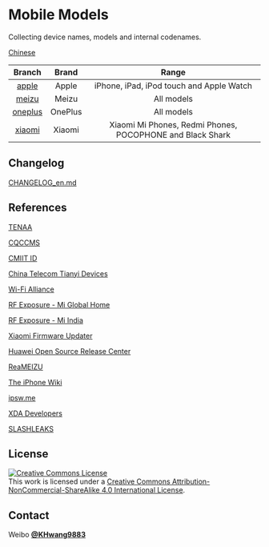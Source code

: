 # Mobile Models

Collecting device names, models and internal codenames.

[Chinese](https://github.com/KHwang9883/MobileModels/blob/master/README.md)

| Branch | Brand | Range |
| :-: | :-: | :-: |
| [apple](https://github.com/KHwang9883/MobileModels/blob/master/brands/apple_en.md) | Apple | iPhone, iPad, iPod touch and Apple Watch |
| [meizu](https://github.com/KHwang9883/MobileModels/blob/master/brands/meizu_en.md) | Meizu | All models |
| [oneplus](https://github.com/KHwang9883/MobileModels/blob/master/brands/oneplus_en.md) | OnePlus | All models |
| [xiaomi](https://github.com/KHwang9883/MobileModels/blob/master/brands/xiaomi_en.md) | Xiaomi | Xiaomi Mi Phones, Redmi Phones, POCOPHONE and Black Shark |

## Changelog

[CHANGELOG_en.md](https://github.com/KHwang9883/MobileModels/blob/master/CHANGELOG_en.md)

## References

[TENAA](http://shouji.tenaa.com.cn)

[CQCCMS](http://webdata.cqccms.com.cn/webdata/query/CCCCerti.do)

[CMIIT ID](https://zwfw.miit.gov.cn/miit/resultSearch?categoryTreeId=313)

[China Telecom Tianyi Devices](http://tydevice.com/cpk.jsp)

[Wi-Fi Alliance](https://www.wi-fi.org)

[RF Exposure - Mi Global Home](http://www.mi.com/global/certification/rfexposure/)

[RF Exposure - Mi India](http://www.mi.com/in/certification/rfexposure/)

[Xiaomi Firmware Updater](https://xiaomifirmwareupdater.com/)

[Huawei Open Source Release Center](https://consumer.huawei.com/en/opensource/)

[ReaMEIZU](https://reameizu.com/)

[The iPhone Wiki](https://www.theiphonewiki.com)

[ipsw.me](https://ipsw.me)

[XDA Developers](https://www.xda-developers.com)

[SLASHLEAKS](http://www.slashleaks.com)

## License

<a rel="license" href="http://creativecommons.org/licenses/by-nc-sa/4.0/"><img alt="Creative Commons License" style="border-width:0" src="https://i.creativecommons.org/l/by-nc-sa/4.0/88x31.png" /></a><br />This work is licensed under a <a rel="license" href="http://creativecommons.org/licenses/by-nc-sa/4.0/">Creative Commons Attribution-NonCommercial-ShareAlike 4.0 International License</a>.

## Contact

Weibo **[@KHwang9883](https://weibo.com/huangyf9883)**
